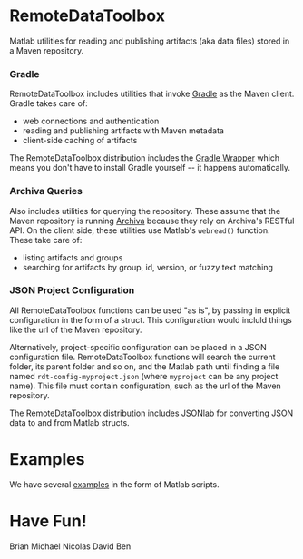 # RemoteDataToolbox
Matlab utilities for reading and publishing artifacts (aka data files) stored in a Maven repository.

### Gradle
RemoteDataToolbox includes utilities that invoke [Gradle](http://gradle.org/) as the Maven client.  Gradle takes care of:
 * web connections and authentication
 * reading and publishing artifacts with Maven metadata
 * client-side caching of artifacts

The RemoteDataToolbox distribution includes the [Gradle Wrapper](https://docs.gradle.org/current/userguide/gradle_wrapper.html) which means you don't have to install Gradle yourself -- it happens automatically.

### Archiva Queries
Also includes utilities for querying the repository.  These assume that the Maven repository is running [Archiva](https://archiva.apache.org/index.cgi) because they rely on Archiva's RESTful API.  On the client side, these utilities use Matlab's `webread()` function.  These take care of:
 * listing artifacts and groups
 * searching for artifacts by group, id, version, or fuzzy text matching

### JSON Project Configuration
All RemoteDataToolbox functions can be used "as is", by passing in explicit configuration in the form of a struct.  This configuration would incluld things like the url of the Maven repository.

Alternatively, project-specific configuration can be placed in a JSON configuration file.  RemoteDataToolbox functions will search the current folder, its parent folder and so on, and the Matlab path until finding a file named `rdt-config-myproject.json` (where `myproject` can be any project name).  This file must contain configuration, such as the url of the Maven repository.

The RemoteDataToolbox distribution includes [JSONlab](http://www.mathworks.com/matlabcentral/fileexchange/33381-jsonlab--a-toolbox-to-encode-decode-json-files-in-matlab-octave) for converting JSON data to and from Matlab structs.

# Examples
We have several [examples](https://github.com/isetbio/RemoteDataToolbox/tree/master/examples) in the form of Matlab scripts.

# Have Fun!
Brian
Michael
Nicolas
David
Ben
